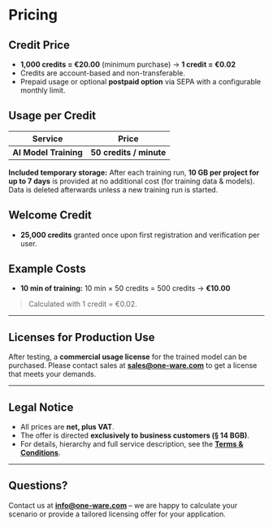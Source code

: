 # Pricing

## Credit Price

* **1,000 credits = €20.00** (minimum purchase) → **1 credit = €0.02**
* Credits are account-based and non-transferable.
* Prepaid usage or optional **postpaid option** via SEPA with a configurable monthly limit.

## Usage per Credit

| Service                                  | Price                             |
| ---------------------------------------- | --------------------------------- |
| **AI Model Training**                    | **50 credits / minute**           |

**Included temporary storage:** After each training run, **10 GB per project for up to 7 days** is provided at no additional cost (for training data & models). Data is deleted afterwards unless a new training run is started.

## Welcome Credit

* **25,000 credits** granted once upon first registration and verification per user.

## Example Costs

* **10 min of training:** 10 min × 50 credits = 500 credits → **€10.00**

> Calculated with 1 credit = €0.02.

---

## Licenses for Production Use

After testing, a **commercial usage license** for the trained model can be purchased.
Please contact sales at **[sales@one-ware.com](mailto:sales@one-ware.com)** to get a license that meets your demands.

---

## Legal Notice

* All prices are **net, plus VAT**.
* The offer is directed **exclusively to business customers (§ 14 BGB)**.
* For details, hierarchy and full service description, see the **[Terms & Conditions](/docs/contact/terms)**.


---

## Questions?

Contact us at **[info@one-ware.com](mailto:info@one-ware.com)** – we are happy to calculate your scenario or provide a tailored licensing offer for your application.

